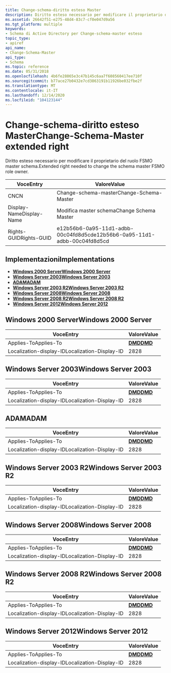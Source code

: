```yaml
---
title: Change-schema-diritto esteso Master
description: Diritto esteso necessario per modificare il proprietario del ruolo FSMO master schema.
ms.assetid: 26642f51-e275-48d4-83c7-cf0e047d9a56
ms.tgt_platform: multiple
keywords:
- Schema di Active Directory per Change-schema-master esteso
topic_type:
- apiref
api_name:
- Change-Schema-Master
api_type:
- Schema
ms.topic: reference
ms.date: 05/31/2018
ms.openlocfilehash: 4b6fe28065e3c47b145c6aa7f608560417ee710f
ms.sourcegitcommit: b77ace27b0432e7cd3863191b11926be032fbe2f
ms.translationtype: MT
ms.contentlocale: it-IT
ms.lasthandoff: 12/14/2020
ms.locfileid: "104123144"
---
```

# <a name="change-schema-master-extended-right"></a><span data-ttu-id="349de-104">Change-schema-diritto esteso Master</span><span class="sxs-lookup"><span data-stu-id="349de-104">Change-Schema-Master extended right</span></span>

<span data-ttu-id="349de-105">Diritto esteso necessario per modificare il proprietario del ruolo FSMO master schema.</span><span class="sxs-lookup"><span data-stu-id="349de-105">Extended right needed to change the schema master FSMO role owner.</span></span>



| <span data-ttu-id="349de-106">Voce</span><span class="sxs-lookup"><span data-stu-id="349de-106">Entry</span></span> | <span data-ttu-id="349de-107">Valore</span><span class="sxs-lookup"><span data-stu-id="349de-107">Value</span></span> |
|--------------|--------------------------------------|
| <span data-ttu-id="349de-108">CN</span><span class="sxs-lookup"><span data-stu-id="349de-108">CN</span></span>           | <span data-ttu-id="349de-109">Change-schema-master</span><span class="sxs-lookup"><span data-stu-id="349de-109">Change-Schema-Master</span></span>                 |
| <span data-ttu-id="349de-110">Display-Name</span><span class="sxs-lookup"><span data-stu-id="349de-110">Display-Name</span></span> | <span data-ttu-id="349de-111">Modifica master schema</span><span class="sxs-lookup"><span data-stu-id="349de-111">Change Schema Master</span></span>                 |
| <span data-ttu-id="349de-112">Rights-GUID</span><span class="sxs-lookup"><span data-stu-id="349de-112">Rights-GUID</span></span>  | <span data-ttu-id="349de-113">e12b56b6-0a95-11d1-adbb-00c04fd8d5cd</span><span class="sxs-lookup"><span data-stu-id="349de-113">e12b56b6-0a95-11d1-adbb-00c04fd8d5cd</span></span> |



## <a name="implementations"></a><span data-ttu-id="349de-114">Implementazioni</span><span class="sxs-lookup"><span data-stu-id="349de-114">Implementations</span></span>

-   [<span data-ttu-id="349de-115">**Windows 2000 Server**</span><span class="sxs-lookup"><span data-stu-id="349de-115">**Windows 2000 Server**</span></span>](#windows-2000-server)
-   [<span data-ttu-id="349de-116">**Windows Server 2003**</span><span class="sxs-lookup"><span data-stu-id="349de-116">**Windows Server 2003**</span></span>](#windows-server-2003)
-   [<span data-ttu-id="349de-117">**ADAM**</span><span class="sxs-lookup"><span data-stu-id="349de-117">**ADAM**</span></span>](#adam)
-   [<span data-ttu-id="349de-118">**Windows Server 2003 R2**</span><span class="sxs-lookup"><span data-stu-id="349de-118">**Windows Server 2003 R2**</span></span>](#windows-server-2003-r2)
-   [<span data-ttu-id="349de-119">**Windows Server 2008**</span><span class="sxs-lookup"><span data-stu-id="349de-119">**Windows Server 2008**</span></span>](#windows-server-2008)
-   [<span data-ttu-id="349de-120">**Windows Server 2008 R2**</span><span class="sxs-lookup"><span data-stu-id="349de-120">**Windows Server 2008 R2**</span></span>](#windows-server-2008-r2)
-   [<span data-ttu-id="349de-121">**Windows Server 2012**</span><span class="sxs-lookup"><span data-stu-id="349de-121">**Windows Server 2012**</span></span>](#windows-server-2012)

## <a name="windows-2000-server"></a><span data-ttu-id="349de-122">Windows 2000 Server</span><span class="sxs-lookup"><span data-stu-id="349de-122">Windows 2000 Server</span></span>



| <span data-ttu-id="349de-123">Voce</span><span class="sxs-lookup"><span data-stu-id="349de-123">Entry</span></span> | <span data-ttu-id="349de-124">Valore</span><span class="sxs-lookup"><span data-stu-id="349de-124">Value</span></span> |
|-------------------------|---------------------------------|
| <span data-ttu-id="349de-125">Applies-To</span><span class="sxs-lookup"><span data-stu-id="349de-125">Applies-To</span></span>              | [<span data-ttu-id="349de-126">**DMD**</span><span class="sxs-lookup"><span data-stu-id="349de-126">**DMD**</span></span>](c-dmd.md)<br/> |
| <span data-ttu-id="349de-127">Localization-display-ID</span><span class="sxs-lookup"><span data-stu-id="349de-127">Localization-Display-ID</span></span> | <span data-ttu-id="349de-128">28</span><span class="sxs-lookup"><span data-stu-id="349de-128">28</span></span>                              |



## <a name="windows-server-2003"></a><span data-ttu-id="349de-129">Windows Server 2003</span><span class="sxs-lookup"><span data-stu-id="349de-129">Windows Server 2003</span></span>



| <span data-ttu-id="349de-130">Voce</span><span class="sxs-lookup"><span data-stu-id="349de-130">Entry</span></span> | <span data-ttu-id="349de-131">Valore</span><span class="sxs-lookup"><span data-stu-id="349de-131">Value</span></span> |
|-------------------------|---------------------------------|
| <span data-ttu-id="349de-132">Applies-To</span><span class="sxs-lookup"><span data-stu-id="349de-132">Applies-To</span></span>              | [<span data-ttu-id="349de-133">**DMD**</span><span class="sxs-lookup"><span data-stu-id="349de-133">**DMD**</span></span>](c-dmd.md)<br/> |
| <span data-ttu-id="349de-134">Localization-display-ID</span><span class="sxs-lookup"><span data-stu-id="349de-134">Localization-Display-ID</span></span> | <span data-ttu-id="349de-135">28</span><span class="sxs-lookup"><span data-stu-id="349de-135">28</span></span>                              |



## <a name="adam"></a><span data-ttu-id="349de-136">ADAM</span><span class="sxs-lookup"><span data-stu-id="349de-136">ADAM</span></span>



| <span data-ttu-id="349de-137">Voce</span><span class="sxs-lookup"><span data-stu-id="349de-137">Entry</span></span> | <span data-ttu-id="349de-138">Valore</span><span class="sxs-lookup"><span data-stu-id="349de-138">Value</span></span> |
|-------------------------|---------------------------------|
| <span data-ttu-id="349de-139">Applies-To</span><span class="sxs-lookup"><span data-stu-id="349de-139">Applies-To</span></span>              | [<span data-ttu-id="349de-140">**DMD**</span><span class="sxs-lookup"><span data-stu-id="349de-140">**DMD**</span></span>](c-dmd.md)<br/> |
| <span data-ttu-id="349de-141">Localization-display-ID</span><span class="sxs-lookup"><span data-stu-id="349de-141">Localization-Display-ID</span></span> | <span data-ttu-id="349de-142">28</span><span class="sxs-lookup"><span data-stu-id="349de-142">28</span></span>                              |



## <a name="windows-server-2003-r2"></a><span data-ttu-id="349de-143">Windows Server 2003 R2</span><span class="sxs-lookup"><span data-stu-id="349de-143">Windows Server 2003 R2</span></span>



| <span data-ttu-id="349de-144">Voce</span><span class="sxs-lookup"><span data-stu-id="349de-144">Entry</span></span> | <span data-ttu-id="349de-145">Valore</span><span class="sxs-lookup"><span data-stu-id="349de-145">Value</span></span> |
|-------------------------|---------------------------------|
| <span data-ttu-id="349de-146">Applies-To</span><span class="sxs-lookup"><span data-stu-id="349de-146">Applies-To</span></span>              | [<span data-ttu-id="349de-147">**DMD**</span><span class="sxs-lookup"><span data-stu-id="349de-147">**DMD**</span></span>](c-dmd.md)<br/> |
| <span data-ttu-id="349de-148">Localization-display-ID</span><span class="sxs-lookup"><span data-stu-id="349de-148">Localization-Display-ID</span></span> | <span data-ttu-id="349de-149">28</span><span class="sxs-lookup"><span data-stu-id="349de-149">28</span></span>                              |



## <a name="windows-server-2008"></a><span data-ttu-id="349de-150">Windows Server 2008</span><span class="sxs-lookup"><span data-stu-id="349de-150">Windows Server 2008</span></span>



| <span data-ttu-id="349de-151">Voce</span><span class="sxs-lookup"><span data-stu-id="349de-151">Entry</span></span> | <span data-ttu-id="349de-152">Valore</span><span class="sxs-lookup"><span data-stu-id="349de-152">Value</span></span> |
|-------------------------|---------------------------------|
| <span data-ttu-id="349de-153">Applies-To</span><span class="sxs-lookup"><span data-stu-id="349de-153">Applies-To</span></span>              | [<span data-ttu-id="349de-154">**DMD**</span><span class="sxs-lookup"><span data-stu-id="349de-154">**DMD**</span></span>](c-dmd.md)<br/> |
| <span data-ttu-id="349de-155">Localization-display-ID</span><span class="sxs-lookup"><span data-stu-id="349de-155">Localization-Display-ID</span></span> | <span data-ttu-id="349de-156">28</span><span class="sxs-lookup"><span data-stu-id="349de-156">28</span></span>                              |



## <a name="windows-server-2008-r2"></a><span data-ttu-id="349de-157">Windows Server 2008 R2</span><span class="sxs-lookup"><span data-stu-id="349de-157">Windows Server 2008 R2</span></span>



| <span data-ttu-id="349de-158">Voce</span><span class="sxs-lookup"><span data-stu-id="349de-158">Entry</span></span> | <span data-ttu-id="349de-159">Valore</span><span class="sxs-lookup"><span data-stu-id="349de-159">Value</span></span> |
|-------------------------|---------------------------------|
| <span data-ttu-id="349de-160">Applies-To</span><span class="sxs-lookup"><span data-stu-id="349de-160">Applies-To</span></span>              | [<span data-ttu-id="349de-161">**DMD**</span><span class="sxs-lookup"><span data-stu-id="349de-161">**DMD**</span></span>](c-dmd.md)<br/> |
| <span data-ttu-id="349de-162">Localization-display-ID</span><span class="sxs-lookup"><span data-stu-id="349de-162">Localization-Display-ID</span></span> | <span data-ttu-id="349de-163">28</span><span class="sxs-lookup"><span data-stu-id="349de-163">28</span></span>                              |



## <a name="windows-server-2012"></a><span data-ttu-id="349de-164">Windows Server 2012</span><span class="sxs-lookup"><span data-stu-id="349de-164">Windows Server 2012</span></span>



| <span data-ttu-id="349de-165">Voce</span><span class="sxs-lookup"><span data-stu-id="349de-165">Entry</span></span> | <span data-ttu-id="349de-166">Valore</span><span class="sxs-lookup"><span data-stu-id="349de-166">Value</span></span> |
|-------------------------|---------------------------------|
| <span data-ttu-id="349de-167">Applies-To</span><span class="sxs-lookup"><span data-stu-id="349de-167">Applies-To</span></span>              | [<span data-ttu-id="349de-168">**DMD**</span><span class="sxs-lookup"><span data-stu-id="349de-168">**DMD**</span></span>](c-dmd.md)<br/> |
| <span data-ttu-id="349de-169">Localization-display-ID</span><span class="sxs-lookup"><span data-stu-id="349de-169">Localization-Display-ID</span></span> | <span data-ttu-id="349de-170">28</span><span class="sxs-lookup"><span data-stu-id="349de-170">28</span></span>                              |



 

 





